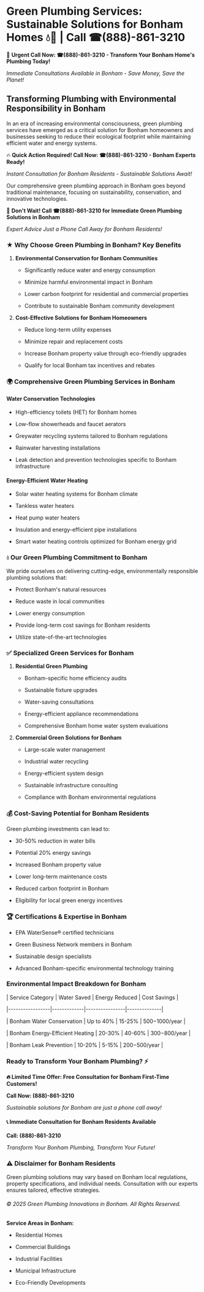 # Green Plumbing Services: Sustainable Solutions for Bonham Homes 💧🌿 | Call ☎(888)-861-3210

🚨 **Urgent Call Now: ☎(888)-861-3210 - Transform Your Bonham Home's Plumbing Today!**
*Immediate Consultations Available in Bonham - Save Money, Save the Planet!*

## Transforming Plumbing with Environmental Responsibility in Bonham

In an era of increasing environmental consciousness, green plumbing services have emerged as a critical solution for Bonham homeowners and businesses seeking to reduce their ecological footprint while maintaining efficient water and energy systems. 

🔥 **Quick Action Required! Call Now: ☎(888)-861-3210 - Bonham Experts Ready!**
*Instant Consultation for Bonham Residents - Sustainable Solutions Await!*

Our comprehensive green plumbing approach in Bonham goes beyond traditional maintenance, focusing on sustainability, conservation, and innovative technologies.

🚨 **Don't Wait! Call ☎(888)-861-3210 for Immediate Green Plumbing Solutions in Bonham**
*Expert Advice Just a Phone Call Away for Bonham Residents!*

### ★ Why Choose Green Plumbing in Bonham? Key Benefits

1. **Environmental Conservation for Bonham Communities** 
   - Significantly reduce water and energy consumption
   - Minimize harmful environmental impact in Bonham
   - Lower carbon footprint for residential and commercial properties
   - Contribute to sustainable Bonham community development

2. **Cost-Effective Solutions for Bonham Homeowners** 
   - Reduce long-term utility expenses
   - Minimize repair and replacement costs
   - Increase Bonham property value through eco-friendly upgrades
   - Qualify for local Bonham tax incentives and rebates

### 🌍 Comprehensive Green Plumbing Services in Bonham

#### Water Conservation Technologies
- High-efficiency toilets (HET) for Bonham homes
- Low-flow showerheads and faucet aerators
- Greywater recycling systems tailored to Bonham regulations
- Rainwater harvesting installations
- Leak detection and prevention technologies specific to Bonham infrastructure

#### Energy-Efficient Water Heating
- Solar water heating systems for Bonham climate
- Tankless water heaters
- Heat pump water heaters
- Insulation and energy-efficient pipe installations
- Smart water heating controls optimized for Bonham energy grid

### 💧 Our Green Plumbing Commitment to Bonham

We pride ourselves on delivering cutting-edge, environmentally responsible plumbing solutions that:
- Protect Bonham's natural resources
- Reduce waste in local communities
- Lower energy consumption
- Provide long-term cost savings for Bonham residents
- Utilize state-of-the-art technologies

### ✅ Specialized Green Services for Bonham

1. **Residential Green Plumbing**
   - Bonham-specific home efficiency audits
   - Sustainable fixture upgrades
   - Water-saving consultations
   - Energy-efficient appliance recommendations
   - Comprehensive Bonham home water system evaluations

2. **Commercial Green Solutions for Bonham**
   - Large-scale water management
   - Industrial water recycling
   - Energy-efficient system design
   - Sustainable infrastructure consulting
   - Compliance with Bonham environmental regulations

### 💰 Cost-Saving Potential for Bonham Residents

Green plumbing investments can lead to:
- 30-50% reduction in water bills
- Potential 20% energy savings
- Increased Bonham property value
- Lower long-term maintenance costs
- Reduced carbon footprint in Bonham
- Eligibility for local green energy incentives

### 🏆 Certifications & Expertise in Bonham

- EPA WaterSense® certified technicians
- Green Business Network members in Bonham
- Sustainable design specialists
- Advanced Bonham-specific environmental technology training

### Environmental Impact Breakdown for Bonham

| Service Category | Water Saved | Energy Reduced | Cost Savings |
|-----------------|-------------|----------------|--------------|
| Bonham Water Conservation | Up to 40% | 15-25% | $500-$1000/year |
| Bonham Energy-Efficient Heating | 20-30% | 40-60% | $300-$800/year |
| Bonham Leak Prevention | 10-20% | 5-15% | $200-$500/year |

### Ready to Transform Your Bonham Plumbing? ⚡

**🔥 Limited Time Offer: Free Consultation for Bonham First-Time Customers!**

**Call Now: (888)-861-3210**
*Sustainable solutions for Bonham are just a phone call away!*

#### 📞 Immediate Consultation for Bonham Residents Available

**Call: (888)-861-3210**
*Transform Your Bonham Plumbing, Transform Your Future!*

### ⚠️ Disclaimer for Bonham Residents

Green plumbing solutions may vary based on Bonham local regulations, property specifications, and individual needs. Consultation with our experts ensures tailored, effective strategies.

###### © 2025 Green Plumbing Innovations in Bonham. All Rights Reserved.

**Service Areas in Bonham:** 
- Residential Homes
- Commercial Buildings
- Industrial Facilities
- Municipal Infrastructure
- Eco-Friendly Developments